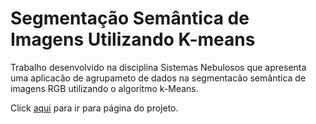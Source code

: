 # Segmentação Semântica de Imagens Utilizando K-means

Trabalho desenvolvido na disciplina Sistemas Nebulosos que apresenta uma aplicacão de agrupameto de dados na segmentacão semântica de imagens RGB utilizando o algoritmo k-Means.

Click <a target="_blank" rel="noopener noreferrer" href="https://mendesrafael2.github.io/KMeans-Segmentacao_Semantica_Imagens/">aqui</a> para ir para página do projeto. 
